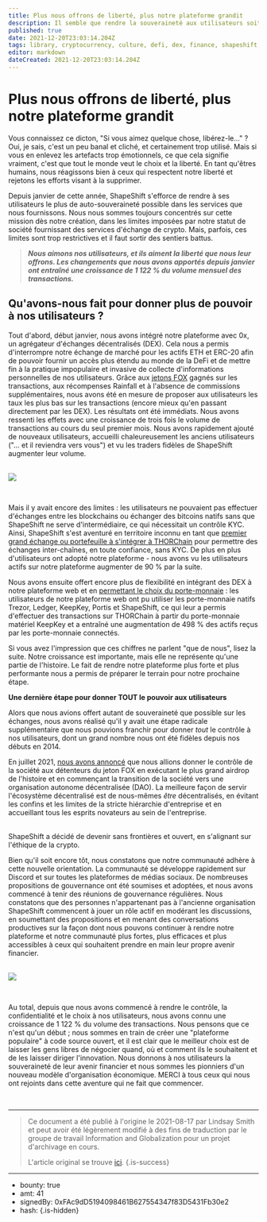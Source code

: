 ```yaml
---
title: Plus nous offrons de liberté, plus notre plateforme grandit
description: Il semble que rendre la souveraineté aux utilisateurs soit la bonne décision.
published: true
date: 2021-12-20T23:03:14.204Z
tags: library, cryptocurrency, culture, defi, dex, finance, shapeshift, needs-review, crypto-monnaie
editor: markdown
dateCreated: 2021-12-20T23:03:14.204Z
---
```


# Plus nous offrons de liberté, plus notre plateforme grandit

Vous connaissez ce dicton, "Si vous aimez quelque chose, libérez-le..." ? Oui, je sais, c'est un peu banal et cliché, et certainement trop utilisé. Mais si vous en enlevez les artefacts trop émotionnels, ce que cela signifie vraiment, c'est que tout le monde veut le choix et la liberté. En tant qu'êtres humains, nous réagissons bien à ceux qui respectent notre liberté et rejetons les efforts visant à la supprimer.<br/>

Depuis janvier de cette année, ShapeShift s'efforce de rendre à ses utilisateurs le plus de auto-souveraineté possible dans les services que nous fournissons. Nous nous sommes toujours concentrés sur cette mission dès notre création, dans les limites imposées par notre statut de société fournissant des services d'échange de crypto. Mais, parfois, ces limites sont trop restrictives et il faut sortir des sentiers battus.<br/>

> ***Nous aimons nos utilisateurs, et ils aiment la liberté que nous leur offrons. Les changements que nous avons apportés depuis janvier ont entraîné une croissance de 1 122 % du volume mensuel des transactions.***<br/>

## **Qu'avons-nous fait pour donner plus de pouvoir à nos utilisateurs ?**<br/>

Tout d'abord, début janvier, nous avons intégré notre plateforme avec 0x, un agrégateur d'échanges décentralisés (DEX). Cela nous a permis d'interrompre notre échange de marché pour les actifs ETH et ERC-20 afin de pouvoir fournir un accès plus étendu au monde de la DeFi et de mettre fin à la pratique impopulaire et invasive de collecte d'informations personnelles de nos utilisateurs. Grâce aux [jetons FOX](https://fox.shapeshift.com/) gagnés sur les transactions, aux récompenses Rainfall et à l'absence de commissions supplémentaires, nous avons été en mesure de proposer aux utilisateurs les taux les plus bas sur les transactions (encore mieux qu'en passant directement par les DEX). Les résultats ont été immédiats. Nous avons ressenti les effets avec une croissance de trois fois le volume de transactions au cours du seul premier mois. Nous avons rapidement ajouté de nouveaux utilisateurs, accueilli chaleureusement les anciens utilisateurs ("... et il reviendra vers vous") et vu les traders fidèles de ShapeShift augmenter leur volume.<br/><br/>

![](https://assets.website-files.com/5e9a09610b7dce71f87f7f17/611bf2b417fc02b6485cf803_DeFi%20Product%20Dev.png)

<br/>

Mais il y avait encore des limites : les utilisateurs ne pouvaient pas effectuer d'échanges entre les blockchains ou échanger des bitcoins natifs sans que ShapeShift ne serve d'intermédiaire, ce qui nécessitait un contrôle KYC. Ainsi, ShapeShift s'est aventuré en territoire inconnu en tant que [premier grand échange ou portefeuille à s'intégrer à THORChain](https://shapeshift.com/newsroom/shapeshift-becomes-the-first-defi-platform-to-offer-cross-chain-bitcoin-swaps-via-a-hardware-wallet-device) pour permettre des échanges inter-chaînes, en toute confiance, sans KYC. De plus en plus d'utilisateurs ont adopté notre plateforme - nous avons vu les utilisateurs actifs sur notre plateforme augmenter de 90 % par la suite.<br/>

Nous avons ensuite offert encore plus de flexibilité en intégrant des DEX à notre plateforme web et en [permettant le choix du porte-monnaie](https://shapeshift.com/newsroom/shapeshift-becomes-the-first-defi-platform-to-offer-cross-chain-bitcoin-swaps-via-a-hardware-wallet-device) : les utilisateurs de notre plateforme web ont pu utiliser les porte-monnaie natifs Trezor, Ledger, KeepKey, Portis et ShapeShift, ce qui leur a permis d'effectuer des transactions sur THORChain à partir du porte-monnaie matériel KeepKey et a entraîné une augmentation de 498 % des actifs reçus par les porte-monnaie connectés.<br/>

Si vous avez l'impression que ces chiffres ne parlent "que de nous", lisez la suite. Notre croissance est importante, mais elle ne représente qu'une partie de l'histoire. Le fait de rendre notre plateforme plus forte et plus performante nous a permis de préparer le terrain pour notre prochaine étape.<br/>

**Une dernière étape pour donner TOUT le pouvoir aux utilisateurs**

Alors que nous avions offert autant de souveraineté que possible sur les échanges, nous avons réalisé qu'il y avait une étape radicale supplémentaire que nous pouvions franchir pour donner *tout* le contrôle à nos utilisateurs, dont un grand nombre nous ont été fidèles depuis nos débuts en 2014.<br/>

En juillet 2021, [nous avons annoncé](https://shapeshift.com/shapeshift-decentralize-airdrop) que nous allions donner le contrôle de la société aux détenteurs du jeton FOX en exécutant le plus grand airdrop de l'histoire et en commençant la transition de la société vers une organisation autonome décentralisée (DAO). La meilleure façon de servir l'écosystème décentralisé est de nous-mêmes *être* décentralisés, en évitant les confins et les limites de la stricte hiérarchie d'entreprise et en accueillant tous les esprits novateurs au sein de l'entreprise.

<br/>ShapeShift a décidé de devenir sans frontières et ouvert, en s'alignant sur l'éthique de la crypto.<br/>

Bien qu'il soit encore tôt, nous constatons que notre communauté adhère à cette nouvelle orientation. La communauté se développe rapidement sur Discord et sur toutes les plateformes de médias sociaux. De nombreuses propositions de gouvernance ont été soumises et adoptées, et nous avons commencé à tenir des réunions de gouvernance régulières. Nous constatons que des personnes n'appartenant pas à l'ancienne organisation ShapeShift commencent à jouer un rôle actif en modérant les discussions, en soumettant des propositions et en menant des conversations productives sur la façon dont nous pouvons continuer à rendre notre plateforme et notre communauté plus fortes, plus efficaces et plus accessibles à ceux qui souhaitent prendre en main leur propre avenir financier.<br/><br/>

![](https://assets.website-files.com/5e9a09610b7dce71f87f7f17/611bf31aae91366aa5b20c0c_Trade%20Volume.png)

<br/>

Au total, depuis que nous avons commencé à rendre le contrôle, la confidentialité et le choix à nos utilisateurs, nous avons connu une croissance de 1 122 % du volume des transactions. Nous pensons que ce n'est qu'un début ; nous sommes en train de créer une "plateforme populaire" à code source ouvert, et il est clair que le meilleur choix est de laisser les gens libres de négocier quand, où et comment ils le souhaitent et de les laisser diriger l'innovation. Nous donnons à nos utilisateurs la souveraineté de leur avenir financier et nous sommes les pionniers d'un nouveau modèle d'organisation économique. MERCI à tous ceux qui nous ont rejoints dans cette aventure qui ne fait que commencer.

<br/>

---

> Ce document a été publié à l'origine le 2021-08-17 par Lindsay Smith et peut avoir été légèrement modifié à des fins de traduction par le groupe de travail Information and Globalization pour un projet d'archivage en cours.
>
> L'article original se trouve [ici](https://shapeshift.com/library/the-more-freedom-we-enable-the-more-our-platform-grows).
{.is-success}

---

- bounty: true
- amt: 41
- signedBy: 0xFAc9dD5194098461B627554347f83D5431Fb30e2
- hash: 
{.is-hidden}
